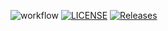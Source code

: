 ![workflow](https://github.com/WaiYanHtetttt/sem/actions/workflows/main.yml/badge.svg)
[![LICENSE](https://img.shields.io/github/license/WaiYanHtetttt/sem.svg?style=flat-square)](https://github.com/WaiYanHtetttt/sem/blob/master/LICENSE)
[![Releases](https://img.shields.io/github/release/WaiYanHtetttt/sem/all.svg?style=flat-square)](https://github.com/WaiYanHtetttt/sem/releases)